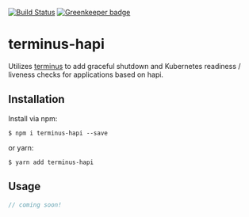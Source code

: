 [![Build Status](https://travis-ci.org/jasonvasquez/terminus-hapi.svg?branch=master)](https://travis-ci.org/jasonvasquez/terminus-hapi)
[![Greenkeeper badge](https://badges.greenkeeper.io/jasonvasquez/terminus-hapi.svg)](https://greenkeeper.io/)

# terminus-hapi

Utilizes [terminus](https://github.com/godaddy/terminus) to add graceful shutdown and Kubernetes readiness / liveness checks for applications based on hapi.

## Installation

Install via npm:

```console
$ npm i terminus-hapi --save
```

or yarn:

```console
$ yarn add terminus-hapi
```

## Usage

```javascript
// coming soon!
```
